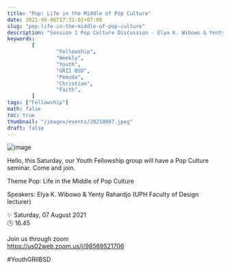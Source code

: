 ```yaml
---
title: "Pop: Life in the Middle of Pop Culture"
date: 2021-08-06T17:31:01+07:00
slug: "pop-life-in-the-middle-of-pop-culture"
description: "Session 1 Pop Culture Discussion - Elya K. Wibowo & Yenty Rahardjo."
keywords:
        [
                "Fellowship",
                "Weekly",
                "Youth",
                "GRII BSD",
                "Pemuda",
                "Christian",
                "Faith",
        ]
tags: ["Fellowship"]
math: false
toc: true
thumbnail: "/images/events/20210807.jpeg"
draft: false
---
```


![image](/images/events/20210807.jpeg)

Hello, this Saturday, our Youth Fellowship group will have a Pop Culture seminar. Come and join.

Theme
Pop: Life in the Middle of Pop Culture

Speakers: 
Elya K. Wibowo & Yenty Rahardjo
(UPH Faculty of Design lecturer)


✨ Saturday, 07 August 2021\
🕓 16.45

Join us through zoom\
https://us02web.zoom.us/j/98569521706

#YouthGRIIBSD

